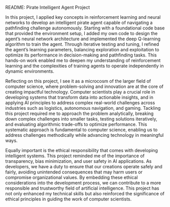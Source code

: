 README: Pirate Intelligent Agent Project

In this project, I applied key concepts in reinforcement learning and neural networks to develop an intelligent pirate agent capable of navigating a pathfinding challenge autonomously. Starting with a foundational code base that provided the environment setup, I added my own code to design the agent’s neural network architecture and implemented the deep Q-learning algorithm to train the agent. Through iterative testing and tuning, I refined the agent’s learning parameters, balancing exploration and exploitation to optimize its performance in decision-making and pathfinding tasks. This hands-on work enabled me to deepen my understanding of reinforcement learning and the complexities of training agents to operate independently in dynamic environments.

Reflecting on this project, I see it as a microcosm of the larger field of computer science, where problem-solving and innovation are at the core of creating impactful technology. Computer scientists play a crucial role in developing systems that transform data into actionable insights, and in applying AI principles to address complex real-world challenges across industries such as logistics, autonomous navigation, and gaming. Tackling this project required me to approach the problem analytically, breaking down complex challenges into smaller tasks, testing solutions iteratively, and evaluating algorithmic trade-offs to optimize performance. This systematic approach is fundamental to computer science, enabling us to address challenges methodically while advancing technology in meaningful ways.

Equally important is the ethical responsibility that comes with developing intelligent systems. This project reminded me of the importance of transparency, bias minimization, and user safety in AI applications. As developers, we have a duty to ensure that our creations operate safely and fairly, avoiding unintended consequences that may harm users or compromise organizational values. By embedding these ethical considerations into the development process, we can contribute to a more responsible and trustworthy field of artificial intelligence. This project has not only enhanced my technical skills but also reinforced the significance of ethical principles in guiding the work of computer scientists.
